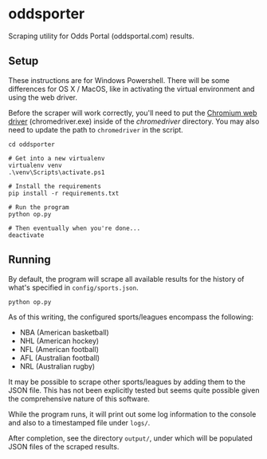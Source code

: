 
# oddsporter

Scraping utility for Odds Portal (oddsportal.com) results.

## Setup

These instructions are for Windows Powershell. There will be some differences for OS X / MacOS, like in activating the virtual environment and using the web driver.

Before the scraper will work correctly, you'll need to put the [Chromium web driver](https://sites.google.com/a/chromium.org/chromedriver/) (chromedriver.exe) inside of the *chromedriver* directory. You may also need to update the path to `chromedriver` in the script.

```
cd oddsporter

# Get into a new virtualenv
virtualenv venv
.\venv\Scripts\activate.ps1

# Install the requirements
pip install -r requirements.txt

# Run the program
python op.py

# Then eventually when you're done...
deactivate
```

## Running

By default, the program will scrape all available results for the history of what's specified in `config/sports.json`.

```
python op.py
```

As of this writing, the configured sports/leagues encompass the following:

- NBA (American basketball)
- NHL (American hockey)
- NFL (American football)
- AFL (Australian football)
- NRL (Australian rugby)

It may be possible to scrape other sports/leagues by adding them to the JSON file. This has not been explicitly tested but seems quite possible given the comprehensive nature of this software.

While the program runs, it will print out some log information to the console and also to a timestamped file under `logs/`.

After completion, see the directory `output/`, under which will be populated JSON files of the scraped results.
